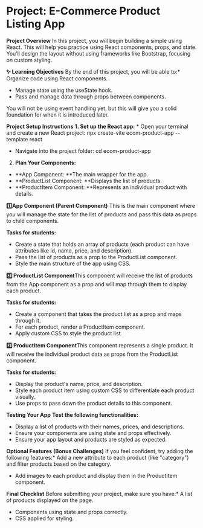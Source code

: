 
# Project: E-Commerce Product Listing App

**Project Overview**
In this project, you will begin building a simple using React. This will help you practice using React components, props, and state. You’ll design the layout without using frameworks like Bootstrap, focusing on custom styling.

**✨ Learning Objectives**
By the end of this project, you will be able to:* Organize code using React components.

* Manage state using the useState hook.
* Pass and manage data through props between components.

You will not be using event handling yet, but this will give you a solid foundation for when it is introduced later.

**Project Setup Instructions**
 **1. Set up the React app:** * Open your terminal and create a new React project: npx create-vite ecom-product-app --template react

* Navigate into the project folder: cd ecom-product-app

2. **Plan Your Components:**

* **App Component: **The main wrapper for the app.
* **ProductList Component: **Displays the list of products.
* **ProductItem Component: **Represents an individual product with details.

**1️⃣App Component (Parent Component)**
This is the main component where you will manage the state for the list of products and pass this data as props to child components.

**Tasks for students:**

* Create a state that holds an array of products (each product can have attributes like id, name, price, and description).
* Pass the list of products as a prop to the ProductList component.
* Style the main structure of the app using CSS.

**2️⃣ ProductList Component**This component will receive the list of products from the App component as a prop and will map through them to display each product.

**Tasks for students:**

* Create a component that takes the product list as a prop and maps through it.
* For each product, render a ProductItem component.
* Apply custom CSS to style the product list.

**3️⃣ ProductItem Component**This component represents a single product. It will receive the individual product data as props from the ProductList component.

**Tasks for students:**

* Display the product's name, price, and description.
* Style each product item using custom CSS to differentiate each product visually.
* Use props to pass down the product details to this component.

**Testing Your App**
**Test the following functionalities:**

* Display a list of products with their names, prices, and descriptions.
* Ensure your components are using state and props effectively.
* Ensure your app layout and products are styled as expected.

**Optional Features (Bonus Challenges)**
If you feel confident, try adding the following features:* Add a new attribute to each product (like "category") and filter products based on the category.

* Add images to each product and display them in the ProductItem component.

**Final Checklist**
Before submitting your project, make sure you have:* A list of products displayed on the page.

* Components using state and props correctly.
* CSS applied for styling.
